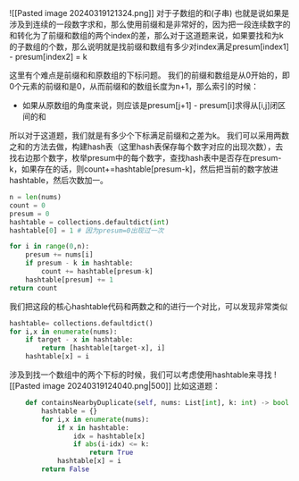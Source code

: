 ![[Pasted image 20240319121324.png]]
对于子数组的和(子串) 也就是说如果是涉及到连续的一段数字求和，那么使用前缀和是非常好的，因为把一段连续数字的和转化为了前缀和数组的两个index的差，那么对于这道题来说，如果要找和为k的子数组的个数，那么说明就是找前缀和数组有多少对index满足presum[index1] - presum[index2] = k

这里有个难点是前缀和和原数组的下标问题。
我们的前缀和数组是从0开始的，即0个元素的前缀和是0，从而前缀和的数组长度为n+1，那么索引的时候：
- 如果从原数组的角度来说，则应该是presum[j+1] - presum[i]求得从[i,j]闭区间的和

所以对于这道题，我们就是有多少个下标满足前缀和之差为k。
我们可以采用两数之和的方法去做，构建hash表（这里hash表保存每个数字对应的出现次数），去找右边那个数字，枚举presum中的每个数字，查找hash表中是否存在presum-k，如果存在的话，则count+=hashtable[presum-k]，然后把当前的数字放进hashtable，然后次数加一。

```python
n = len(nums)
count = 0
presum = 0
hashtable = collections.defaultdict(int)
hashtable[0] = 1 # 因为presum=0出现过一次

for i in range(0,n):
	presum += nums[i]
	if presum - k in hashtable:
		count += hashtable[presum-k]
	hashtable[presum] += 1
return count
```

我们把这段的核心hashtable代码和两数之和的进行一个对比，可以发现非常类似
```python
hashtable= collections.defaultdict()
for i,x in enumerate(nums):
	if target - x in hashtable:
		return [hashtable[target-x], i]
	hashtable[x] = i
```

涉及到找一个数组中的两个下标的时候，我们可以考虑使用hashtable来寻找
![[Pasted image 20240319124040.png|500]]
比如这道题：
```python
    def containsNearbyDuplicate(self, nums: List[int], k: int) -> bool:
        hashtable = {}
        for i,x in enumerate(nums):
            if x in hashtable:
                idx = hashtable[x]
                if abs(i-idx) <= k:
                    return True
            hashtable[x] = i
        return False
```
